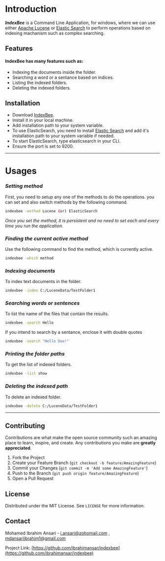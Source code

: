 # Introduction

___IndexBee___ is a Command Line Application, for windows, where we can use either [Apache Lucene](https://lucene.apache.org/) or [Elastic Search](https://www.elastic.co/) to perform operations based on indexing machanism such as complex searching. 

## Features

#### IndexBee has many features such as:
- Indexing the documents inside the folder.
- Searching a word or a sentance based on indices.
- Listing the indexed folders.
- Deleting the indexed folders.

## Installation

- Download [IndexBee](https://drive.google.com/file/d/18yMT-mgP1x4H_7tufuMLjGyRpFQh9aiQ/view?usp=sharing).
- Install it in your local machine.
- Add installation path to your system variable.
- To use ElasticSearch, you need to install [Elastic Search](https://www.elastic.co/downloads/elasticsearch) and add it's installation path to your system variable if needed. 
- To start ElasticSearch, type elasticsearch in your CLI.
- Ensure the port is set to 9200.
---
# Usages

### *Setting method*
First, you need to setup any one of the methods to do the operations. you can set and also switch methods by the following command. 

```sh
indexbee -method Lucene (or) ElasticSearch
```

_Once you set the method, it is persistent and no need to set each and every time you run the application_.

### *Finding the current active method*
Use the following command to find the method, which is currently active. 

```sh
indexbee -which method
```

### *Indexing documents*
To index text documents in the folder.

```sh
indexbee -index C:/LuceneData/TestFolder1 
```


### *Searching words or sentences*
To list the name of the files that contain the results.

```sh
indexbee -search Hello 
```

If you intend to search by a sentance, enclose it with double quotes

```sh
indexbee -search "Hello Doe!"
```

### *Printing the folder paths*
To get the list of indexed folders.

```sh
indexbee -list show 
```
### *Deleting the indexed path*
To delete an indexed folder.

```sh
indexbee -delete C:/LuceneData/TestFolder1
```
---

## Contributing

Contributions are what make the open source community such an amazing place to learn, inspire, and create. Any contributions you make are **greatly appreciated**.

1. Fork the Project
2. Create your Feature Branch (`git checkout -b feature/AmazingFeature`)
3. Commit your Changes (`git commit -m 'Add some AmazingFeature'`)
4. Push to the Branch (`git push origin feature/AmazingFeature`)
5. Open a Pull Request



<!-- LICENSE -->
## License

Distributed under the MIT License. See `LICENSE` for more information.



<!-- CONTACT -->
## Contact

Mohamed Ibrahim Ansari - i.ansari@zohomail.com , mdansariibrahim1@gmail.com

Project Link: [https://github.com/ibrahimansar/indexbee](https://github.com/ibrahimansar/indexbee)

